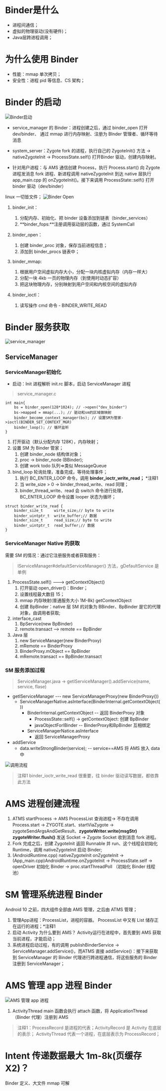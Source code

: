 # Binder是什么
- 进程间通信；
- 虚拟的物理驱动(没有硬件)；
- Java层跨进程调用；

# 为什么使用 Binder
- 性能：mmap 单次拷贝；
- 安全性：进程 pid 等信息、CS 架构；

# Binder 的启动

![Binder启动](https://upload-images.jianshu.io/upload_images/6762021-e1dd501eb6e33d13.png?imageMogr2/auto-orient/strip%7CimageView2/2/w/1240)


- service_manager 的 Binder：进程创建之后，通过 binder_open 打开 dev/binder、
    通过 mmap 进行内存映射、注册为 BInder 管理者、循环等待消息
- system_server：Zygote fork 的进程，执行自己的 ZygoteInit() 方法 -> nativeZygoteInit -> ProcessState.self() 打开Binder 驱动，创建内存映射。

- 针对用户进程：与 AMS 通信创建 Process，执行 Process.start() 向 Zygote 进程发消息 fork 进程、新进程调用 nativeZygoteInit 到达 native 层执行 app_main.cpp 的 onZygoteInit()。接下来调用 ProcessState::self() 打开 binder 驱动（dev/binder）






linux 一切皆文件；
![Binder Open](https://upload-images.jianshu.io/upload_images/6762021-3810dec03ec56232.png?imageMogr2/auto-orient/strip%7CimageView2/2/w/1240)

1. binder_init：
    1) 分配内存、初始化、把 binder 设备添加到链表（binder_services）
    2) **binder_fops:**注册调用驱动层的函数，通过 SystemCall

2. binder_open：  
    1) 创建 binder_proc 对象，保存当前进程信息；
    2) 添加到 binder_procs 链表中；

3. binder_mmap:
    1) 根据用户空间虚拟内存大小，分配一块内核虚拟内存（内存一样大）
    2) 分配一块 4kb 一页的物理内存（到使用时动态扩容）
    3) 把这块物理内存，分别映射到用户空间和内核空间的虚拟内存

4. binder_ioctl：
    1) 读写操作 cmd 命令 - BINDER_WRITE_READ


# Binder 服务获取

![service_manager](https://upload-images.jianshu.io/upload_images/6762021-f28b89d78d8efe60.png?imageMogr2/auto-orient/strip%7CimageView2/2/w/1240)


## ServiceManager

### ServiceManager初始化
- 启动：Init 进程解析 init.rc 脚本，启动 ServiceManager 进程

> service_manager.c
```
int main{
    bs = binder_open(128*1024); // ->open("dev_binder")
    bs->mapped = mmap(...); // 驱动和sm的区域做映射
    binder_become_context_manager(bs); // 设置SM为管家->ioctl(BINDER_SET_CONTEXT_MGR)
    binder_loop(); // 循环监听
}
```

1. 打开驱动（默认分配内存 128K），内存映射；
2. 设置 SM 为 Binder 管家；
    1. 创建 binder_node 结构体对象；
    2. proc -> binder_node (BBinder);
    3. 创建 work todo 队列=>类似 MessageQueue
3. bind_loop 轮询处理，准备完成，等待处理事件；
    1. 执行 BC_ENTER_LOOP 命令，调用 **binder_ioctr_write_read；** *注释1
    2. 当 write_size > 0 -> binder_thread_write、read 同理；
    3. binder_thread_write、read 会 switch 命令进行处理，BC_ENTER_LOOP 命令设置 looper 状态为循环；

   
```
struct binder_write_read {
    binder_size_t     wirte_size;// byte to write
    binder_uintptr_t  write_buffer;// 数据
    binder_size_t     read_size;// byte to write
    binder_uintptr_t  read_buffer;// 数据
}
```

### ServiceManager Native 的获取

需要 SM 的情况：通过它注册服务或者获取服务：
> IServiceManager#defaultServiceManager() 方法，gDefaultService 是单例

1. ProcessState.self()  ---> getContextObject()
   1) 打开驱动 open_driver()：Binder；
   2) 设置线程最大数目 15；
   3) mmap 内存映射(普通服务大小 1M-8k)
    getContextObject
   4) 创建 BpBinder：native 层 SM 的对象为 BBinder、BpBinder 是它的代理对象，由调用者获取;
2. interface_cast
    1) BpService(new BpBinder)
    2) remote.transact --> remote == BpBinder
3. Java 层
    1. new ServiceManager(new BinderProxy)
    2. mRemote == BinderProxy
    3. BinderProxy.mObject == BpBinder
    4. mRemote.transact == BpBinder.transact



### SM 服务添加过程

> ServiceManager.java -> getIServiceManager().addService(name, service, flase)

- getIServiceManager --- new ServiceManagerProxy(new BinderProxy())
    - ServiceManagerNative.asInterface(BinderInternal.getContextObject())
        - BinderInternal.getContextObject -- 返回 BinderProxy 对象
          - ProcessState::self() -> getContextObject: 创建 BpBinder
          - javaObjectForIBinder -- BinderProxy和BpBinder 互相绑定
        - ServiceManagerNatice.asInterface
          - 返回 ServiceManagerProxy
- addService
  - data.writeStrongBinder(service); -- service==AMS  将 AMS 放入 data 中
    



![调用流程](https://upload-images.jianshu.io/upload_images/6762021-ed2186844656b16e.png?imageMogr2/auto-orient/strip%7CimageView2/2/w/1240)






> 注释1 binder_ioctr_write_read 很重要，往 binder 驱动读写数据，都依靠此方法





















# AMS 进程创建流程
1. ATMS startProcess -> AMS ProcessList 查询进程-> 不存在调用 Process.start -> ZYGOTE.start、startViaZygote
-> zygoteSendArgsAndGetResult、**zygoteWriter.write(msgStr) zygoteWriter.flush()** 发送 Socket -> Zygote Socket 收到消息 fork 进程。
2. Fork 完成之后，创建 ZygoteInit 返回 Runnable 并 run、这个线程会初始化 Runtime，调用 nativeZygoteInit 启动 Binder;
3. (AndroidRuntime.cpp) nativeZygoteInit onZygoteInit -> (App_main.cpp)AndroidRuntime.onZygoteInit -> ProcessState.self -> openDriver 初始化 Binder -> proc.startThreadPoll （初始化 Binder 线程池）


# SM 管理系统进程 Binder
Android 10 之前，四大组件全部由 AMS 管理，之后由 ATMS 管理；
1. 管理App进程：ProcessList，进程的容器。
ProcessList 中又有 List<ProcessRecord> 储存正在运行的进程；*注释1
2. 启动 Activity 为什么要到 AMS？ Activity运行在进程中，首先要到 AMS 获取当前进程，才能启动；
3. 系统进程启动过程，有的调用 publishBinderService -> ServiceManager.addService()，而ATMS 直接 addService()：接下来获取到 ServiceManager 的 Binder 代理进行跨进程通信，将这些服务的 Binder 注册到 ServiceManager；

# AMS 管理 app 进程 Binder

![AMS 管理 app 进程](https://upload-images.jianshu.io/upload_images/6762021-2d0f04d9547fc603.png?imageMogr2/auto-orient/strip%7CimageView2/2/w/1240)
1. ActivityThread main 函数会执行 attach 函数，将 ApplicationThread （Binder 代理）注册到 AMS


> 注释1：ProcessRecord 是进程的代表；ActivityRecord 是 Activity 在底层的表示；
> ActivityThread 代表一个进程，在底层表示为 ProcessRecord；

# Intent 传递数据最大 1m-8k(页缓存X2)？
Binder 定义、大文件 mmap 可解





